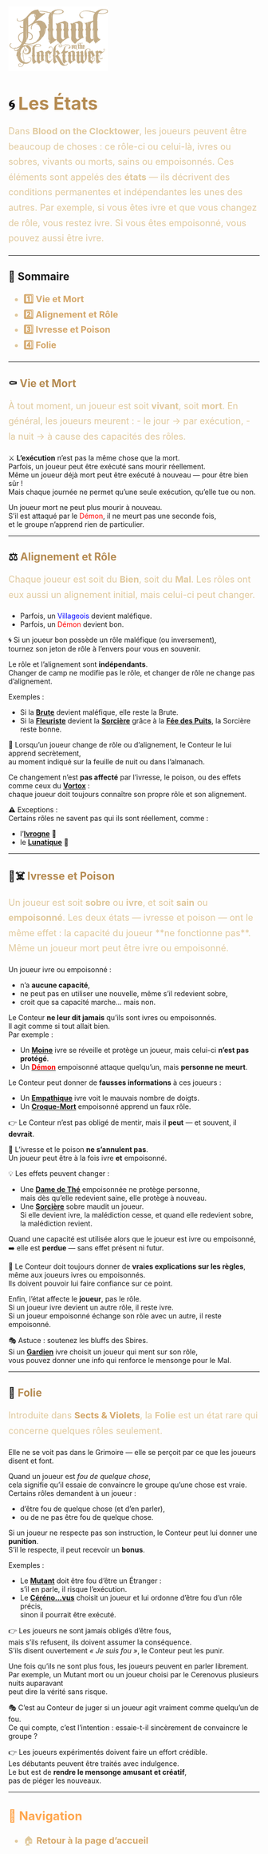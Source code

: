 <p align="left">
  <a href="/botc-fr-bambi/">
    <img src="images/logo.png" alt="Accueil BotC FR" width="200">
  </a>
</p>

# 🌀 <span style="color:#b58b52; font-weight:bold; font-size:36px;">Les États</span>

<p style="color:#e0c99d; font-size:18px; line-height:1.7;">
Dans <strong>Blood on the Clocktower</strong>, les joueurs peuvent être beaucoup de choses :  
ce rôle-ci ou celui-là, ivres ou sobres, vivants ou morts, sains ou empoisonnés.  
Ces éléments sont appelés des <strong>états</strong> — ils décrivent des conditions permanentes et indépendantes les unes des autres.  
Par exemple, si vous êtes ivre et que vous changez de rôle, vous restez ivre.  
Si vous êtes empoisonné, vous pouvez aussi être ivre.
</p>

---

## 📜 Sommaire  

<ul style="color:#e0c99d; font-size:18px; line-height:1.7;">
  <li><a href="#vie-et-mort" style="color:#d4a76a; font-weight:bold; text-decoration:none;">1️⃣ Vie et Mort</a></li>
  <li><a href="#alignement-et-role" style="color:#d4a76a; font-weight:bold; text-decoration:none;">2️⃣ Alignement et Rôle</a></li>
  <li><a href="#ivresse-et-poison" style="color:#d4a76a; font-weight:bold; text-decoration:none;">3️⃣ Ivresse et Poison</a></li>
  <li><a href="#folie" style="color:#d4a76a; font-weight:bold; text-decoration:none;">4️⃣ Folie</a></li>
</ul>

---

## ⚰️ <span id="vie-et-mort" style="color:#b58b52;">Vie et Mort</span>

<p style="color:#e0c99d; font-size:18px; line-height:1.7;">
À tout moment, un joueur est soit <strong>vivant</strong>, soit <strong>mort</strong>.  
En général, les joueurs meurent :
- le jour → par exécution,  
- la nuit → à cause des capacités des rôles.  

⚔️ <strong>L’exécution</strong> n’est pas la même chose que la mort.  
Parfois, un joueur peut être exécuté sans mourir réellement.  
Même un joueur déjà mort peut être exécuté à nouveau — pour être bien sûr !  
Mais chaque journée ne permet qu’une seule exécution, qu’elle tue ou non.  

Un joueur mort ne peut plus mourir à nouveau.  
S’il est attaqué par le <span style="color:red;">Démon</span>, il ne meurt pas une seconde fois,  
et le groupe n’apprend rien de particulier.
</p>

---

## ⚖️ <span id="alignement-et-role" style="color:#b58b52;">Alignement et Rôle</span>

<p style="color:#e0c99d; font-size:18px; line-height:1.7;">
Chaque joueur est soit du <strong>Bien</strong>, soit du <strong>Mal</strong>.  
Les rôles ont eux aussi un alignement initial, mais celui-ci peut changer.  

- Parfois, un <span style="color:blue;">Villageois</span> devient maléfique.  
- Parfois, un <span style="color:red;">Démon</span> devient bon.  

🌀 Si un joueur bon possède un rôle maléfique (ou inversement),  
tournez son jeton de rôle à l’envers pour vous en souvenir.  

Le rôle et l’alignement sont <strong>indépendants</strong>.  
Changer de camp ne modifie pas le rôle, et changer de rôle ne change pas d’alignement.  

Exemples :  
- Si la [**Brute**](./bmr_roles/brute.md) devient maléfique, elle reste la Brute.  
- Si la [**Fleuriste**](./sv_roles/fleuriste.md) devient la [**Sorcière**](./sv_roles/sorciere.md) grâce à la [**Fée des Puits**](./sv_roles/feedespuits.md), la Sorcière reste bonne.

🧭 Lorsqu’un joueur change de rôle ou d’alignement, le Conteur le lui apprend secrètement,  
au moment indiqué sur la feuille de nuit ou dans l’almanach.  

Ce changement n’est **pas affecté** par l’ivresse, le poison, ou des effets comme ceux du [**Vortox**](./sv_roles/vortox.md) :  
chaque joueur doit toujours connaître son propre rôle et son alignement.

⚠️ Exceptions :  
Certains rôles ne savent pas qui ils sont réellement, comme :
- l’[**Ivrogne**](./tb_roles/ivrogne.md) 🍺  
- le [**Lunatique**](./bmr_roles/lunatique.md) 🌙
</p>

---

## 🍷☠️ <span id="ivresse-et-poison" style="color:#b58b52;">Ivresse et Poison</span>

<p style="color:#e0c99d; font-size:18px; line-height:1.7;">
Un joueur est soit <strong>sobre</strong> ou <strong>ivre</strong>, et soit <strong>sain</strong> ou <strong>empoisonné</strong>.  
Les deux états — ivresse et poison — ont le même effet : la capacité du joueur **ne fonctionne pas**.  
Même un joueur mort peut être ivre ou empoisonné.  

Un joueur ivre ou empoisonné :
- n’a <strong>aucune capacité</strong>,  
- ne peut pas en utiliser une nouvelle, même s’il redevient sobre,  
- croit que sa capacité marche… mais non.  

Le Conteur **ne leur dit jamais** qu’ils sont ivres ou empoisonnés.  
Il agit comme si tout allait bien.  
Par exemple :
- Un [**Moine**](./tb_roles/moine.md) ivre se réveille et protège un joueur, mais celui-ci **n’est pas protégé**.  
- Un [<span style="color:red;">**Démon**</span>](./demons.md) empoisonné attaque quelqu’un, mais **personne ne meurt**.

Le Conteur peut donner de **fausses informations** à ces joueurs :
- Un [**Empathique**](./tb_roles/empathique.md) ivre voit le mauvais nombre de doigts.  
- Un [**Croque-Mort**](./tb_roles/croquemort.md) empoisonné apprend un faux rôle.  

👉 Le Conteur n’est pas obligé de mentir, mais il **peut** — et souvent, il **devrait**.

🔁 L’ivresse et le poison **ne s’annulent pas**.  
Un joueur peut être à la fois ivre **et** empoisonné.

💡 Les effets peuvent changer :
- Une [**Dame de Thé**](./bmr_roles/damedethe.md) empoisonnée ne protège personne,  
  mais dès qu’elle redevient saine, elle protège à nouveau.  
- Une [**Sorcière**](./sv_roles/sorciere.md) sobre maudit un joueur.  
  Si elle devient ivre, la malédiction cesse, et quand elle redevient sobre, la malédiction revient.  

Quand une capacité est utilisée alors que le joueur est ivre ou empoisonné,  
➡️ elle est **perdue** — sans effet présent ni futur.

🧠 Le Conteur doit toujours donner de **vraies explications sur les règles**,  
même aux joueurs ivres ou empoisonnés.  
Ils doivent pouvoir lui faire confiance sur ce point.

Enfin, l’état affecte le **joueur**, pas le rôle.  
Si un joueur ivre devient un autre rôle, il reste ivre.  
Si un joueur empoisonné échange son rôle avec un autre, il reste empoisonné.

🎭 Astuce : soutenez les bluffs des Sbires.  
Si un [**Gardien**](./tb_roles/gardien.md) ivre choisit un joueur qui ment sur son rôle,  
vous pouvez donner une info qui renforce le mensonge pour le Mal.
</p>

---

## 🤪 <span id="folie" style="color:#b58b52;">Folie</span>

<p style="color:#e0c99d; font-size:18px; line-height:1.7;">
Introduite dans <a href="./sv.html" style="color:#d4a76a; font-weight:bold; text-decoration:none;">Sects & Violets</a>,  
la <strong>Folie</strong> est un état rare qui concerne quelques rôles seulement.  

Elle ne se voit pas dans le Grimoire — elle se perçoit par ce que les joueurs disent et font.  

Quand un joueur est <em>fou de quelque chose</em>,  
cela signifie qu’il essaie de convaincre le groupe qu’une chose est vraie.  
Certains rôles demandent à un joueur :
- d’être fou de quelque chose (et d’en parler),  
- ou de ne pas être fou de quelque chose.  

Si un joueur ne respecte pas son instruction, le Conteur peut lui donner une <strong>punition</strong>.  
S’il le respecte, il peut recevoir un <strong>bonus</strong>.  

Exemples :
- Le [**Mutant**](./sv_roles/mutant.md) doit être fou d’être un Étranger :  
  s’il en parle, il risque l’exécution.  
- Le [**Céréno...vus**](./sv_roles/cerenovus.md) choisit un joueur et lui ordonne d’être fou d’un rôle précis,  
  sinon il pourrait être exécuté.  

👉 Les joueurs ne sont jamais obligés d’être fous,  
mais s’ils refusent, ils doivent assumer la conséquence.  
S’ils disent ouvertement *« Je suis fou »*, le Conteur peut les punir.

Une fois qu’ils ne sont plus fous, les joueurs peuvent en parler librement.  
Par exemple, un Mutant mort ou un joueur choisi par le Cerenovus plusieurs nuits auparavant  
peut dire la vérité sans risque.  

🎭 C’est au Conteur de juger si un joueur agit vraiment comme quelqu’un de fou.  
Ce qui compte, c’est l’intention : essaie-t-il sincèrement de convaincre le groupe ?  

👉 Les joueurs expérimentés doivent faire un effort crédible.  
Les débutants peuvent être traités avec indulgence.  
Le but est de **rendre le mensonge amusant et créatif**,  
pas de piéger les nouveaux.
</p>

---

<h2 style="color:#ffa64d; font-weight:bold; font-size:24px;">📂 Navigation</h2>

<ul style="color:#e0c99d; font-size:18px; line-height:1.7;">
  <li>🏠 <a href="./index.html" style="color:#d4a76a; font-weight:bold; text-decoration:none;">Retour à la page d’accueil</a></li>
</ul>

